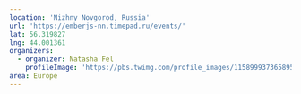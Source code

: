 ```yaml
---
location: 'Nizhny Novgorod, Russia'
url: 'https://emberjs-nn.timepad.ru/events/'
lat: 56.319827
lng: 44.001361
organizers:
  - organizer: Natasha Fel
    profileImage: 'https://pbs.twimg.com/profile_images/1158999373658951680/deOa-COd_400x400.jpg'
area: Europe
---
```

